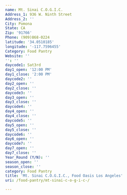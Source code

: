 ```yaml
---
name: Mt. Sinai C.O.G.I.C.
Address_1: 936 W. Ninth Street
Address_2: ''
City: Pomona
State: CA
Zip: '91766'
Phone: (909)868-0224
latitude: '34.0510185'
longitude: '-117.7596455'
Category: Food Pantry
Website: ''
'': ''
daycode1: Sat3rd
day1_open: '12:00 PM'
day1_close: '2:00 PM'
daycode2: ''
day2_open: ''
day2_close: ''
daycode3: ''
day3_open: ''
day3_close: ''
daycode4: ''
day4_open: ''
day4_close: ''
daycode5: ''
day5_open: ''
day5_close: ''
daycode6: ''
day6_open: ''
daycode7: ''
day7_open: ''
day7_close: ''
Year_Round (Y/N): ''
season_open: ''
season_close: ''
category: Food Pantry
title: 'Mt. Sinai C.O.G.I.C., Food Oasis Los Angeles'
uri: /food-pantry/mt-sinai-c-o-g-i-c-/

---
```

